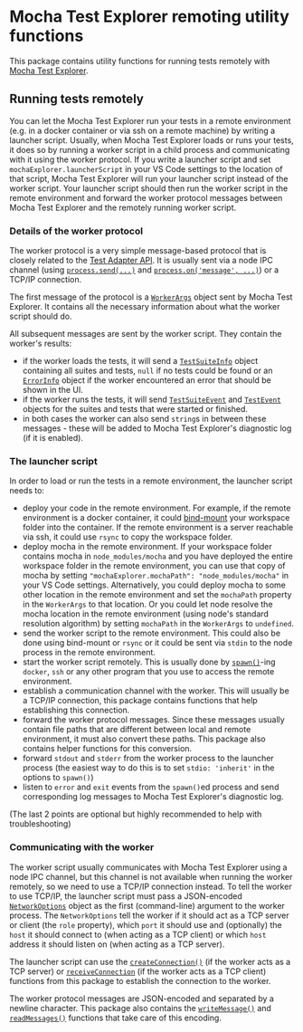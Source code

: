 # Mocha Test Explorer remoting utility functions

This package contains utility functions for running tests remotely with
[Mocha Test Explorer](https://marketplace.visualstudio.com/items?itemName=hbenl.vscode-mocha-test-adapter).

## Running tests remotely

You can let the Mocha Test Explorer run your tests in a remote environment (e.g. in a docker
container or via ssh on a remote machine) by writing a launcher script.
Usually, when Mocha Test Explorer loads or runs your tests, it does so by running a worker script
in a child process and communicating with it using the worker protocol.
If you write a launcher script and set `mochaExplorer.launcherScript` in your VS Code settings to
the location of that script, Mocha Test Explorer will run your launcher script instead of the
worker script. Your launcher script should then run the worker script in the remote environment
and forward the worker protocol messages between Mocha Test Explorer and the remotely running
worker script.

### Details of the worker protocol

The worker protocol is a very simple message-based protocol that is closely related to the
[Test Adapter API](https://github.com/hbenl/vscode-test-adapter-api). It is usually sent via a
node IPC channel (using [`process.send(...)`](https://nodejs.org/dist/latest-v10.x/docs/api/child_process.html#child_process_subprocess_send_message_sendhandle_options_callback) and
[`process.on('message', ...)`](https://nodejs.org/dist/latest-v10.x/docs/api/child_process.html#child_process_event_message))
or a TCP/IP connection.

The first message of the protocol is a
[`WorkerArgs`](https://github.com/hbenl/vscode-test-adapter-remoting-util/blob/master/src/mocha.ts#L11)
object sent by Mocha Test Explorer.
It contains all the necessary information about what the worker script should do.

All subsequent messages are sent by the worker script. They contain the worker's results:
* if the worker loads the tests, it will send a
  [`TestSuiteInfo`](https://github.com/hbenl/vscode-test-adapter-api/blob/master/src/index.ts#L172)
  object containing all suites and tests, `null` if no tests could be found or an 
  [`ErrorInfo`](https://github.com/hbenl/vscode-test-adapter-remoting-util/blob/master/src/mocha.ts#L61)
  object if the worker encountered an error that should be shown in the UI.
* if the worker runs the tests, it will send 
  [`TestSuiteEvent`](https://github.com/hbenl/vscode-test-adapter-api/blob/master/src/index.ts#L235) and
  [`TestEvent`](https://github.com/hbenl/vscode-test-adapter-api/blob/master/src/index.ts#L264)
  objects for the suites and tests that were started or finished.
* in both cases the worker can also send `string`s in between these messages - these will be added
  to Mocha Test Explorer's diagnostic log (if it is enabled).

### The launcher script

In order to load or run the tests in a remote environment, the launcher script needs to:
* deploy your code in the remote environment. For example, if the remote environment is a docker
  container, it could
  [bind-mount](https://docs.docker.com/engine/reference/commandline/run/#mount-volume--v---read-only)
  your workspace folder into the container. If the remote environment is a server reachable via ssh,
  it could use `rsync` to copy the workspace folder.
* deploy mocha in the remote environment. If your workspace folder contains mocha in
  `node_modules/mocha` and you have deployed the entire workspace folder in the remote environment,
  you can use that copy of mocha by setting `"mochaExplorer.mochaPath": "node_modules/mocha"`
  in your VS Code settings. Alternatively, you could deploy mocha to some other location in the
  remote environment and set the `mochaPath` property in the `WorkerArgs` to that location.
  Or you could let node resolve the mocha location in the remote environment (using node's standard
  resolution algorithm) by setting `mochaPath` in the `WorkerArgs` to `undefined`.
* send the worker script to the remote environment. This could also be done using bind-mount or
  `rsync` or it could be sent via `stdin` to the node process in the remote environment.
* start the worker script remotely. This is usually done by 
  [`spawn()`](https://nodejs.org/dist/latest-v10.x/docs/api/child_process.html#child_process_child_process_spawn_command_args_options)-ing
  `docker`, `ssh` or any other program that you use to access the remote environment.
* establish a communication channel with the worker. This will usually be a TCP/IP connection,
  this package contains functions that help establishing this connection.
* forward the worker protocol messages. Since these messages usually contain file paths that
  are different between local and remote environment, it must also convert these paths.
  This package also contains helper functions for this conversion.
* forward `stdout` and `stderr` from the worker process to the launcher process (the easiest
  way to do this is to set `stdio: 'inherit'` in the options to `spawn()`)
* listen to `error` and `exit` events from the `spawn()`ed process and send corresponding
  log messages to Mocha Test Explorer's diagnostic log.

(The last 2 points are optional but highly recommended to help with troubleshooting)

### Communicating with the worker

The worker script usually communicates with Mocha Test Explorer using a node IPC channel, but
this channel is not available when running the worker remotely, so we need to use a TCP/IP
connection instead. To tell the worker to use TCP/IP, the launcher script must pass a
JSON-encoded
[`NetworkOptions`](https://github.com/hbenl/vscode-test-adapter-remoting-util/blob/master/src/mocha.ts#L70)
object as the first (command-line) argument to the worker process. The `NetworkOptions` tell the
worker if it should act as a TCP server or client (the `role` property), which `port` it should
use and (optionally) the `host` it should connect to (when acting as a TCP client) or which `host`
address it should listen on (when acting as a TCP server).

The launcher script can use the
[`createConnection()`](https://github.com/hbenl/vscode-test-adapter-remoting-util/blob/master/src/ipc.ts#L24)
(if the worker acts as a TCP server) or
[`receiveConnection`](https://github.com/hbenl/vscode-test-adapter-remoting-util/blob/master/src/ipc.ts#L111)
(if the worker acts as a TCP client) functions from this package to establish the connection
to the worker. 

The worker protocol messages are JSON-encoded and separated by a newline character. This
package also contains the
[`writeMessage()`](https://github.com/hbenl/vscode-test-adapter-remoting-util/blob/master/src/ipc.ts#L181) and
[`readMessages()`](https://github.com/hbenl/vscode-test-adapter-remoting-util/blob/master/src/ipc.ts#L189)
functions that take care of this encoding.
